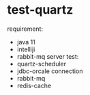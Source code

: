 # test-quartz
requirement:
 - java 11
 - intelliji
 - rabbit-mq server
test:
 - quartz-scheduler
 - jdbc-orcale connection
 - rabbit-mq
 - redis-cache
